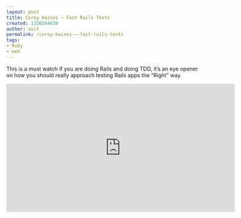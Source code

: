 ```yaml
---
layout: post
title: Corey Haines – Fast Rails Tests
created: 1336594630
author: avit
permalink: /corey-haines-–-fast-rails-tests
tags:
- Ruby
- web
---
```

<p>This is a must watch if you are doing Rails and doing TDD, it’s an eye opener on how you should really approach testing Rails apps the “Right” way.</p>
<p><iframe src="http://player.vimeo.com/video/30893836" frameborder="0" width="600" height="338"></iframe></p>
